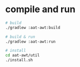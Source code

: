 # compile and run
```bash
# build
./gradlew :aat-awt:build

# build & run
./gradlew :aat-awt:run

# install
cd aat-awt/util
./install.sh
```
